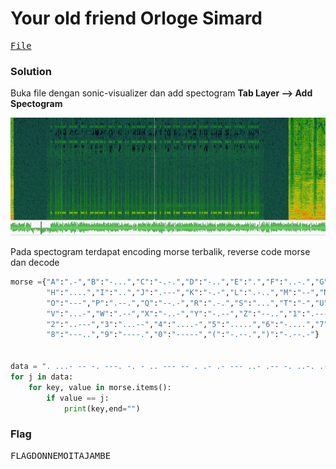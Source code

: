 <h1><b>Your old friend Orloge Simard</h1></b>
<pre>
<a href="https://ringzer0ctf.com/files/090d249709d7519ebb09cb606d1719a1.zip">File</a>
</pre>
</b><h3>Solution</h3></b>
<p>Buka file dengan sonic-visualizer dan add spectogram <b>Tab Layer --> Add Spectogram</b></p>
<p align='center'>
<img src="https://github.com/enomarozi/Writeup-CTF/blob/master/RingZer0CTF/Steganography/Images/Your%20old%20friend%20Orloge%20Simard.jpg">
</p>
<p>Pada spectogram terdapat encoding morse terbalik, reverse code morse dan decode</p>

```python
morse ={"A":".-","B":"-...","C":"-.-.","D":"-..","E":".","F":"..-.","G":"--.",
        "H":"....","I":"..","J":".---","K":"-.-","L":".-..","M":"--","N":"-.",
        "O":"---","P":".--.","Q":"--.-","R":".-.","S":"...","T":"-","U":"..-",
        "V":"...-","W":".--","X":"-..-","Y":"-.--","Z":"--..","1":".----",
        "2":"..---","3":"...--","4":"....-","5":".....","6":"-....","7":"--...",
        "8":"---..","9":"----.","0":"-----","(":"-.--.",")":"-.--.-"}


data = ". ...- -- -. ---. -. - .. --- -- . .- .- --- ..- .-- -. ..-. .-.."[::-1].split(" ")
for j in data:
    for key, value in morse.items():
        if value == j:
            print(key,end="")
```
</b><h3>Flag</h3></b>
<pre>
FLAGDONNEMOITAJAMBE
</pre>
